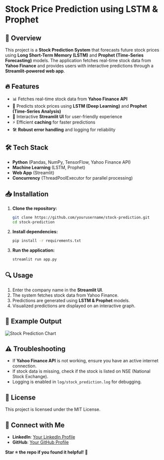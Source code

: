 # Stock Price Prediction using LSTM & Prophet

## 🚀 Overview
This project is a **Stock Prediction System** that forecasts future stock prices using **Long Short-Term Memory (LSTM)** and **Prophet (Time-Series Forecasting)** models. The application fetches real-time stock data from **Yahoo Finance** and provides users with interactive predictions through a **Streamlit-powered web app**.

## 🔥 Features
- 📊 Fetches real-time stock data from **Yahoo Finance API**
- 🔮 Predicts stock prices using **LSTM (Deep Learning)** and **Prophet (Time-Series Analysis)**
- 🚀 Interactive **Streamlit UI** for user-friendly experience
- ⚡ Efficient **caching** for faster predictions
- 🛠️ **Robust error handling** and logging for reliability

## 🛠️ Tech Stack
- **Python** (Pandas, NumPy, TensorFlow, Yahoo Finance API)
- **Machine Learning** (LSTM, Prophet)
- **Web App** (Streamlit)
- **Concurrency** (ThreadPoolExecutor for parallel processing)

## 📥 Installation
1. **Clone the repository:**
   ```sh
   git clone https://github.com/yourusername/stock-prediction.git
   cd stock-prediction
   ```
2. **Install dependencies:**
   ```sh
   pip install -r requirements.txt
   ```
3. **Run the application:**
   ```sh
   streamlit run app.py
   ```

## 🔍 Usage
1. Enter the company name in the **Streamlit UI**.
2. The system fetches stock data from Yahoo Finance.
3. Predictions are generated using **LSTM & Prophet** models.
4. Visualized predictions are displayed on an interactive graph.

## 📌 Example Output
![Stock Prediction Chart](assets/stock_prediction.png)

## ⚠️ Troubleshooting
- If **Yahoo Finance API** is not working, ensure you have an active internet connection.
- If stock data is missing, check if the stock is listed on NSE (National Stock Exchange).
- Logging is enabled in `log/stock_prediction.log` for debugging.

## 📜 License
This project is licensed under the MIT License.

## 🤝 Connect with Me
- **LinkedIn**: [Your LinkedIn Profile](www.linkedin.com/in/aditya-prakash-54719b221)
- **GitHub**: [Your GitHub Profile]((https://github.com/aditya19prakash))

**Star ⭐ the repo if you found it helpful!** 🚀

